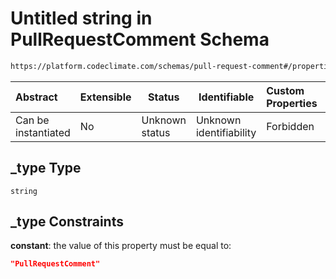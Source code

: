# Untitled string in PullRequestComment Schema

```txt
https://platform.codeclimate.com/schemas/pull-request-comment#/properties/_type
```




| Abstract            | Extensible | Status         | Identifiable            | Custom Properties | Additional Properties | Access Restrictions | Defined In                                                                                                   |
| :------------------ | ---------- | -------------- | ----------------------- | :---------------- | --------------------- | ------------------- | ------------------------------------------------------------------------------------------------------------ |
| Can be instantiated | No         | Unknown status | Unknown identifiability | Forbidden         | Allowed               | none                | [PullRequestComment.schema.json\*](../../spec/schemas/PullRequestComment.schema.json "open original schema") |

## \_type Type

`string`

## \_type Constraints

**constant**: the value of this property must be equal to:

```json
"PullRequestComment"
```
